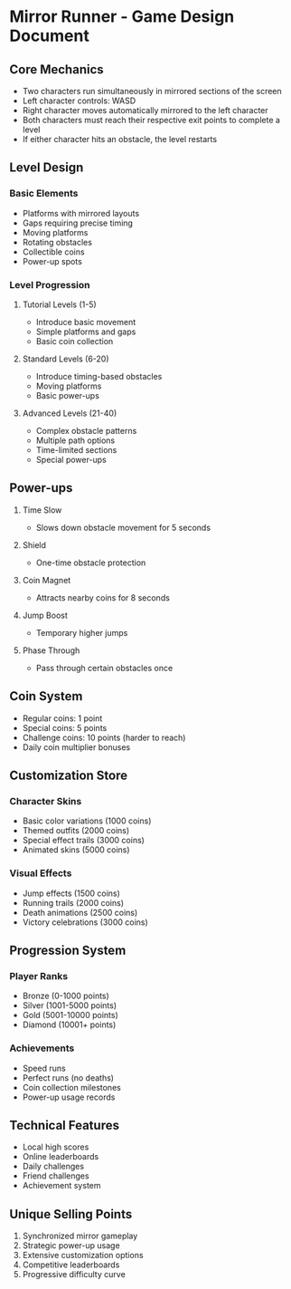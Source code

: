 # Mirror Runner - Game Design Document

## Core Mechanics
- Two characters run simultaneously in mirrored sections of the screen
- Left character controls: WASD
- Right character moves automatically mirrored to the left character
- Both characters must reach their respective exit points to complete a level
- If either character hits an obstacle, the level restarts

## Level Design
### Basic Elements
- Platforms with mirrored layouts
- Gaps requiring precise timing
- Moving platforms
- Rotating obstacles
- Collectible coins
- Power-up spots

### Level Progression
1. Tutorial Levels (1-5)
   - Introduce basic movement
   - Simple platforms and gaps
   - Basic coin collection

2. Standard Levels (6-20)
   - Introduce timing-based obstacles
   - Moving platforms
   - Basic power-ups

3. Advanced Levels (21-40)
   - Complex obstacle patterns
   - Multiple path options
   - Time-limited sections
   - Special power-ups

## Power-ups
1. Time Slow
   - Slows down obstacle movement for 5 seconds
   
2. Shield
   - One-time obstacle protection
   
3. Coin Magnet
   - Attracts nearby coins for 8 seconds
   
4. Jump Boost
   - Temporary higher jumps
   
5. Phase Through
   - Pass through certain obstacles once

## Coin System
- Regular coins: 1 point
- Special coins: 5 points
- Challenge coins: 10 points (harder to reach)
- Daily coin multiplier bonuses

## Customization Store
### Character Skins
- Basic color variations (1000 coins)
- Themed outfits (2000 coins)
- Special effect trails (3000 coins)
- Animated skins (5000 coins)

### Visual Effects
- Jump effects (1500 coins)
- Running trails (2000 coins)
- Death animations (2500 coins)
- Victory celebrations (3000 coins)

## Progression System
### Player Ranks
- Bronze (0-1000 points)
- Silver (1001-5000 points)
- Gold (5001-10000 points)
- Diamond (10001+ points)

### Achievements
- Speed runs
- Perfect runs (no deaths)
- Coin collection milestones
- Power-up usage records

## Technical Features
- Local high scores
- Online leaderboards
- Daily challenges
- Friend challenges
- Achievement system

## Unique Selling Points
1. Synchronized mirror gameplay
2. Strategic power-up usage
3. Extensive customization options
4. Competitive leaderboards
5. Progressive difficulty curve 